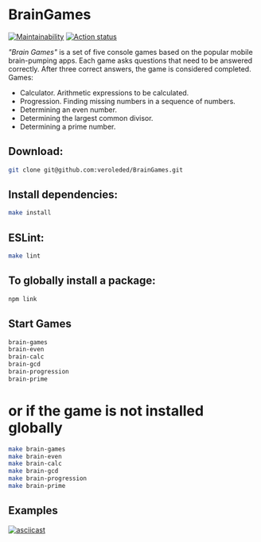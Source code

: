 # BrainGames

[![Maintainability](https://api.codeclimate.com/v1/badges/32e7168c017345cc5131/maintainability)](https://codeclimate.com/github/veroleded/BrainGames/maintainability)
[![Action status](https://github.com/veroleded/BrainGames/actions/workflows/main.yml/badge.svg)](https://github.com/veroleded/BrainGames/actions)

*"Brain Games"* is a set of five console games based on the popular mobile brain-pumping apps. Each game asks questions that need to be answered correctly. After three correct answers, the game is considered completed.  Games:

* Calculator. Arithmetic expressions to be calculated.
* Progression. Finding missing numbers in a sequence of numbers.
* Determining an even number.
* Determining the largest common divisor.
* Determining a prime number.

## Download:
``` bash
git clone git@github.com:veroleded/BrainGames.git
```

## Install dependencies: 
``` bash
make install
```

## ESLint: 
``` bash
make lint
```

## To globally install a package:
``` bash
npm link
```

## Start Games
```bash
brain-games
brain-even
brain-calc
brain-gcd
brain-progression
brain-prime
```
# or if the game is not installed globally
```bash
make brain-games
make brain-even
make brain-calc
make brain-gcd
make brain-progression
make brain-prime
```

## Examples

[![asciicast](https://asciinema.org/a/8oVajZTD0Kb9oGwV9V455g0i6.svg)](https://asciinema.org/a/8oVajZTD0Kb9oGwV9V455g0i6)
